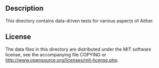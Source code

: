 Description
------------

This directory contains data-driven tests for various aspects of Aither.

License
--------

The data files in this directory are distributed under the MIT software
license, see the accompanying file COPYING or
http://www.opensource.org/licenses/mit-license.php.

